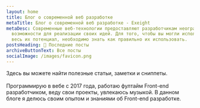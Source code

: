 ```yaml
---
layout: home
title: Блог о современной веб разработке
metaTitle: Блог о современной веб разработке - Exeight
metaDesc: Современные веб-технологии предоставляют разработчикам неограниченные
  возможности для реализации своих идей. Для того, чтобы вы могли использовать
  весь их потенциал, необходимо знать как правильно их использовать.
postsHeading: 📖 Последние посты
archiveButtonText: Все посты
socialImage: /images/favicon.png
---
```

Здесь вы можете найти полезные статьи, заметки и сниппеты.\
\
Программирую в вебе с 2017 года, работаю фултайм Front-end разработчиком, веду свои проекты, увлекаюсь музыкой. В данном блоге я делюсь своим опытом и знаниями об Front-end разработке.